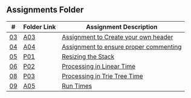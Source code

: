 ## Assignments Folder

|      #      | Folder Link  | Assignment Description                          |
| :---------: | ------------ | ----------------------------------------------- |
| [03](./A03) | [A03](./A03) | [Assignment to Create your own header](./A03)   |
| [04](./A04) | [A04](./A04) | [Assignment to ensure proper commenting](./A04) |
| [05](./P01) | [P01](./P01) | [Resizing the Stack](./P01)                     |
| [06](./P02) | [P02](./P02) | [Processing in Linear Time](./P02)              |
| [08](./P03) | [P03](./P02) | [Processing in Trie Tree Time](./P03)           |
| [09](./A05) | [A05](./A05) | [Run Times](./A05)                              |
